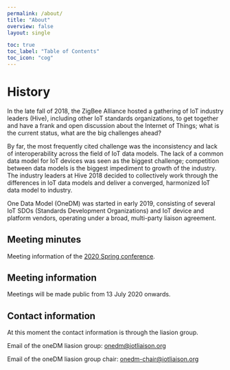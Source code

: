 ```yaml
---
permalink: /about/
title: "About"
overview: false
layout: single

toc: true
toc_label: "Table of Contents"
toc_icon: "cog"
---
```


# History

In the late fall of 2018, the ZigBee Alliance hosted a gathering of IoT industry leaders (Hive), including other IoT standards organizations, to get together and have a frank and open discussion about the Internet of Things; what is the current status, what are the big challenges ahead?

By far, the most frequently cited challenge was the inconsistency and lack of interoperability across the field of IoT data models. The lack of a common data model for IoT devices was seen as the biggest challenge; competition between data models is the biggest impediment to growth of the industry. The industry leaders at Hive 2018 decided to collectively work through the differences in IoT data models and deliver a converged, harmonized IoT data model to industry.

One Data Model (OneDM) was started in early 2019, consisting of several IoT SDOs (Standards Development Organizations) and IoT device and platform vendors, operating under a broad, multi-party liaison agreement. 

## Meeting minutes

Meeting information of the [2020 Spring conference][].


## Meeting information

Meetings will be made public from 13 July 2020 onwards.


## Contact information

At this moment the contact information is through the liasion group.

Email of the oneDM liasion group: onedm@iotliaison.org 

Email of the oneDM liasion group chair: onedm-chair@iotliaison.org



[2020 Spring conference]: https://github.com/one-data-model/Conference2020







